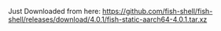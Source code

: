 Just Downloaded from here:
https://github.com/fish-shell/fish-shell/releases/download/4.0.1/fish-static-aarch64-4.0.1.tar.xz
